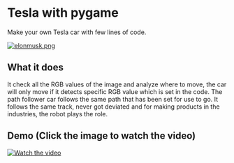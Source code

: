 
# Tesla with pygame

Make your own Tesla car with few lines of code.

[![elonmusk.png](https://i.postimg.cc/MHxKz01K/elonmusk.png)](https://postimg.cc/Pp3k4w6B)
    
## What it does

It check all the RGB values of the image and analyze where to move, the car will only move if it detects specific RGB value which is set in the code. The path follower car follows the same path that has been set for use to go. It follows the same track, never got deviated and for making products in the industries, the robot plays the role.
  
## Demo (Click the image to watch the video)
[![Watch the video](https://i.postimg.cc/C1wkQ8dk/download.jpg)](https://www.youtube.com/watch?v=ZkQ4zw-A4Fc)
